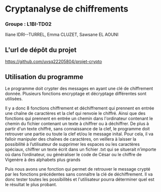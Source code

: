 # Cryptanalyse de chiffrements
### Groupe : L1BI-TD02
Iliane IDRI--TURREL,
Emma CLUZET,
Sawsane EL AOUNI

## L'url de dépôt du projet

https://github.com/uvsq22205804/projet-crypto

## Utilisation du programme

Le programme doit crypter des messages en ayant une clé de chiffrement donnée. Plusieurs fonctions encryptage et décryptage différentes sont utilisées. 

Il y a donc 8 fonctions chiffrement et déchiffrement qui prennent en entrée une chaîne de caractères et la clef qui renvoie le chiffré. Ainsi que des fonctions qui prennent en entrée un chemin dans l'ordinateur contenant le chemin du fichier contenant un texte à chiffrer ou à déchiffrer.
De plus à partir d'un texte chiffré, sans connaissance de la clef, le programme doit retrouver une partie ou toute la clef et/ou le message inital.
Pour cela, il va falloir manipuler des chaînes de caractères, on veillera à laisser la possibilité à l’utilisateur de supprimer les espaces ou les caractères spéciaux, chiffrer un texte écrit dans un fichier .txt qui se situerait n’importe où dans l’ordinateur, ou généraliser le code de César ou le chiffre de Vigenère à des alphabets plus grands

Puis nous avons une fonction qui permet de retrouver le message crypté par les fonctions précédentes sans connaître la clé de déchiffrement. Il va donc tester toutes les possibilités et l'utilisateur pourra déterminer quel est le résultat le plus probant.
